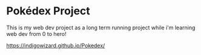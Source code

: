 # Pokédex Project

This is my web dev project as a long term running project while i'm learning web dev from 0 to hero!

https://indigowizard.github.io/Pokedex/
